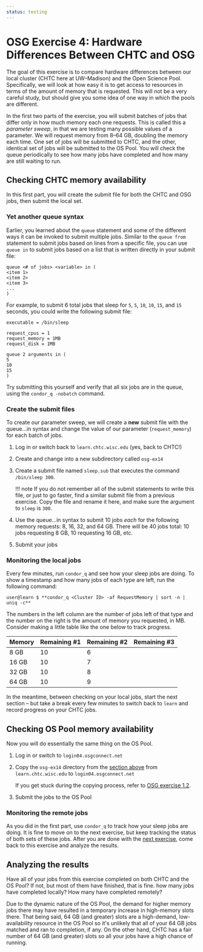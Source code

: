 ```yaml
---
status: testing
---
```


# OSG Exercise 4: Hardware Differences Between CHTC and OSG

The goal of this exercise is to compare hardware differences between our local cluster
(CHTC here at UW–Madison) and the Open Science Pool.
Specifically, we will look at how easy it is to get access to resources
in terms of the amount of memory that is requested.
This will not be a very careful study,
but should give you some idea of one way in which the pools are different.

In the first two parts of the exercise,
you will submit batches of jobs that differ only in how much memory each one requests.
This is called this a *parameter sweep*, in that we are testing many possible values of a parameter.
We will request memory from 8–64 GB, doubling the memory each time.
One set of jobs will be submitted to CHTC, and the other, identical set of jobs will be submitted to the OS Pool.
You will check the queue periodically to see how many jobs have completed and how many are still waiting to run.

## Checking CHTC memory availability

In this first part, you will create the submit file for both the CHTC and OSG jobs, then submit the local set.

### Yet another queue syntax

Earlier, you learned about the `queue` statement
and some of the different ways it can be invoked to submit multiple jobs.
Similar to the `queue from` statement to submit jobs based on lines from a specific file,
you can use `queue in` to submit jobs based on a list that is written directly in your submit file:

```
queue <# of jobs> <variable> in (
<item 1>
<item 2>
<item 3>
...
)
```

For example, to submit 6 total jobs that sleep for `5`, `5`, `10`, `10`, `15`, and `15` seconds,
you could write the following submit file:

```
executable = /bin/sleep

request_cpus = 1
request_memory = 1MB
request_disk = 1MB

queue 2 arguments in (
5
10
15
)
```

Try submitting this yourself and verify that all six jobs are in the queue,
using the `condor_q -nobatch` command.

### Create the submit files

To create our parameter sweep,
we will create a **new** submit file with the queue…in syntax
and change the value of our parameter (`request_memory`) for each batch of jobs.

1.  Log in or switch back to `learn.chtc.wisc.edu` (yes, back to CHTC!)
1.  Create and change into a new subdirectory called `osg-ex14`
1.  Create a submit file named `sleep.sub` that executes the command `/bin/sleep 300`.

    !!! note
        If you do not remember all of the submit statements to write this file, or just to go faster,
        find a similar submit file from a previous exercise.
        Copy the file and rename it here, and make sure the argument to `sleep` is `300`.

1.  Use the queue…in syntax to submit 10 jobs *each* for the following memory requests: 8, 16, 32, and 64&nbsp;GB.
    There will be 40 jobs total: 10 jobs requesting 8&nbsp;GB, 10 requesting 16&nbsp;GB, etc.
1.  Submit your jobs

### Monitoring the local jobs

Every few minutes, run `condor_q` and see how your sleep jobs are doing.
To show a timestamp and how many jobs of each type are left, run the following command:

``` console
user@learn $ **condor_q <Cluster ID> -af RequestMemory | sort -n | uniq -c**
```

The numbers in the left column are the number of jobs left of that type
and the number on the right is the amount of memory you requested, in MB.
Consider making a little table like the one below to track progress.

| Memory | Remaining \#1 | Remaining \#2 | Remaining \#3 |
|:-------|:--------------|:--------------|:--------------|
| 8 GB   | 10            | 6             |               |
| 16 GB  | 10            | 7             |               |
| 32 GB  | 10            | 8             |               |
| 64 GB  | 10            | 9             |               |

In the meantime, between checking on your local jobs, start the next section –
but take a break every few minutes to switch back to `learn` and record progress on your CHTC jobs.

## Checking OS Pool memory availability

Now you will do essentially the same thing on the OS Pool.

1.  Log in or switch to `login04.osgconnect.net`

1.  Copy the `osg-ex14` directory from the [section above](#checking-chtc-memory-availability)
    from `learn.chtc.wisc.edu` to `login04.osgconnect.net`

    If you get stuck during the copying process, refer to [OSG exercise 1.2](part1-ex2-login-scp.md).

1.  Submit the jobs to the OS Pool

### Monitoring the remote jobs

As you did in the first part, use `condor_q` to track how your sleep jobs are doing.
It is fine to move on to the next exercise, but keep tracking the status of both sets of these jobs.
After you are done with the [next exercise](part1-ex5-software-diffs.md),
come back to this exercise and analyze the results.

## Analyzing the results

Have all of your jobs from this exercise completed on both CHTC and the OS Pool?
If not, but most of them have finished, that is fine.
how many jobs have completed locally?
How many have completed remotely?

Due to the dynamic nature of the OS Pool,
the demand for higher memory jobs there may have resulted in a temporary increase in high-memory slots there.
That being said, 64&nbsp;GB (and greater) slots are a high-demand, low-availability resource in the OS Pool
so it's unlikely that all of your 64&nbsp;GB jobs matched and ran to completion, if any.
On the other hand, CHTC has a fair number of 64&nbsp;GB (and greater) slots
so all your jobs have a high chance of running.
